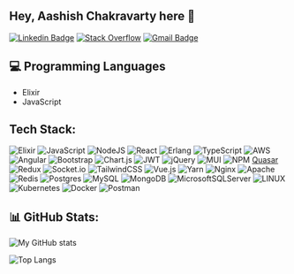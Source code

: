 ## Hey, Aashish Chakravarty here 👋

[![Linkedin Badge](https://img.shields.io/badge/-AashishChakravarty-blue?logo=Linkedin&link=https://www.linkedin.com/in/aashishchakravarty)](https://www.linkedin.com/in/aashishchakravarty/)
[![Stack Overflow](https://img.shields.io/badge/-Aashish%20Chakravarty-FE7A16?logo=stack-overflow&logoColor=white)](https://stackoverflow.com/users/9971128) 
[![Gmail Badge](https://img.shields.io/badge/-chakravartyaashish@gmail.com-c14438?logo=Gmail&logoColor=white&link=mailto:chakravartyaashish@gmail.com)](mailto:chakravartyaashish@gmail.com)


## :computer: Programming Languages
* Elixir
* JavaScript

## Tech Stack:

![Elixir](https://img.shields.io/badge/elixir-%234B275F.svg?style=flat&logo=elixir&logoColor=white)
![JavaScript](https://img.shields.io/badge/javascript-%23323330.svg?style=flat&logo=javascript&logoColor=%23F7DF1E)
![NodeJS](https://img.shields.io/badge/node.js-6DA55F?style=flat&logo=node.js&logoColor=white)
![React](https://img.shields.io/badge/react-%2320232a.svg?style=flat&logo=react&logoColor=%2361DAFB)
![Erlang](https://img.shields.io/badge/Erlang-white.svg?style=flat&logo=erlang&logoColor=a90533) ![TypeScript](https://img.shields.io/badge/typescript-%23007ACC.svg?style=flat&logo=typescript&logoColor=white) ![AWS](https://img.shields.io/badge/AWS-%23FF9900.svg?style=flat&logo=amazon-aws&logoColor=white) ![Angular](https://img.shields.io/badge/angular-%23DD0031.svg?style=flat&logo=angular&logoColor=white) ![Bootstrap](https://img.shields.io/badge/bootstrap-%23563D7C.svg?style=flat&logo=bootstrap&logoColor=white) ![Chart.js](https://img.shields.io/badge/chart.js-F5788D.svg?style=flat&logo=chart.js&logoColor=white) ![JWT](https://img.shields.io/badge/JWT-black?style=flat&logo=JSON%20web%20tokens) ![jQuery](https://img.shields.io/badge/jquery-%230769AD.svg?style=flat&logo=jquery&logoColor=white) ![MUI](https://img.shields.io/badge/MUI-%230081CB.svg?style=flat&logo=material-ui&logoColor=white) ![NPM](https://img.shields.io/badge/NPM-%23000000.svg?style=flat&logo=npm&logoColor=white) [Quasar](https://img.shields.io/badge/Quasar-16B7FB?style=flat&logo=quasar&logoColor=black) ![Redux](https://img.shields.io/badge/redux-%23593d88.svg?style=flat&logo=redux&logoColor=white) ![Socket.io](https://img.shields.io/badge/Socket.io-black?style=flat&logo=socket.io&badgeColor=010101) ![TailwindCSS](https://img.shields.io/badge/tailwindcss-%2338B2AC.svg?style=flat&logo=tailwind-css&logoColor=white) ![Vue.js](https://img.shields.io/badge/vuejs-%2335495e.svg?style=flat&logo=vuedotjs&logoColor=%234FC08D) ![Yarn](https://img.shields.io/badge/yarn-%232C8EBB.svg?style=flat&logo=yarn&logoColor=white) ![Nginx](https://img.shields.io/badge/nginx-%23009639.svg?style=flat&logo=nginx&logoColor=white) ![Apache](https://img.shields.io/badge/apache-%23D42029.svg?style=flat&logo=apache&logoColor=white) ![Redis](https://img.shields.io/badge/redis-%23DD0031.svg?style=flat&logo=redis&logoColor=white) ![Postgres](https://img.shields.io/badge/postgres-%23316192.svg?style=flat&logo=postgresql&logoColor=white) ![MySQL](https://img.shields.io/badge/mysql-%2300f.svg?style=flat&logo=mysql&logoColor=white) ![MongoDB](https://img.shields.io/badge/MongoDB-%234ea94b.svg?style=flat&logo=mongodb&logoColor=white) ![MicrosoftSQLServer](https://img.shields.io/badge/Microsoft%20SQL%20Sever-CC2927?style=flat&logo=microsoft%20sql%20server&logoColor=white) ![LINUX](https://img.shields.io/badge/Linux-FCC624?style=flat&logo=linux&logoColor=black) ![Kubernetes](https://img.shields.io/badge/kubernetes-%23326ce5.svg?style=flat&logo=kubernetes&logoColor=white) ![Docker](https://img.shields.io/badge/docker-%230db7ed.svg?style=flat&logo=docker&logoColor=white) ![Postman](https://img.shields.io/badge/Postman-FF6C37?style=flat&logo=postman&logoColor=white) 


## 📊 GitHub Stats:

![My GitHub stats](https://github-readme-stats-pi-three-43.vercel.app/api?username=AashishChakravarty&theme=default&hide_border=false&include_all_commits=false&count_private=true&show_icons=true)

![Top Langs](https://github-readme-stats-pi-three-43.vercel.app/api/top-langs/?username=AashishChakravarty&include_all_commits=true&count_private=true&layout=compact&hide=php,html,css,hack,java,scss)

<!--
![Streak Stats](https://github-readme-streak-stats.herokuapp.com/?user=AashishChakravarty&theme=default&hide_border=false)
![My GitHub stats](https://github-readme-stats-pi-three-43.vercel.app/api?username=AashishChakravarty&show_icons=true)
![Streak Stats](https://github-readme-streak-stats.herokuapp.com/?user=AashishChakravarty&theme=default&hide_border=false)
-->





<!--
**AashishChakravarty/AashishChakravarty** is a ✨ _special_ ✨ repository because its `README.md` (this file) appears on your GitHub profile.

Here are some ideas to get you started:

- 🔭 I’m currently working on ...
- 🌱 I’m currently learning ...
- 👯 I’m looking to collaborate on ...
- 🤔 I’m looking for help with ...
- 💬 Ask me about ...
- 📫 How to reach me: ...
- 😄 Pronouns: ...
- ⚡ Fun fact: ...
-->
